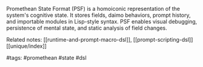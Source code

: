 Promethean State Format (PSF) is a homoiconic representation of the system's cognitive state. It stores fields, daimo behaviors, prompt history, and importable modules in Lisp-style syntax. PSF enables visual debugging, persistence of mental state, and static analysis of field changes.

Related notes: [[runtime-and-prompt-macro-dsl]], [[prompt-scripting-dsl]] [[unique/index]]

#tags: #promethean #state #dsl
